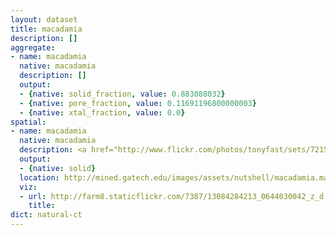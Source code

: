```yaml
---
layout: dataset
title: macadamia
description: []
aggregate:
- name: macadamia
  native: macadamia
  description: []
  output:
  - {native: solid_fraction, value: 0.883088032}
  - {native: pore_fraction, value: 0.11691196800000003}
  - {native: xtal_fraction, value: 0.0}
spatial:
- name: macadamia
  native: macadamia
  description: <a href="http://www.flickr.com/photos/tonyfast/sets/72157642203778925/">Some visualizations of the Macadamia Nut CT data</a>
  output:
  - {native: solid}
  location: http://mined.gatech.edu/images/assets/nutshell/macadamia.mat
  viz:
  - url: http://farm8.staticflickr.com/7387/13084284213_0644030042_z_d.jpg
    title:
dict: natural-ct
---
```

